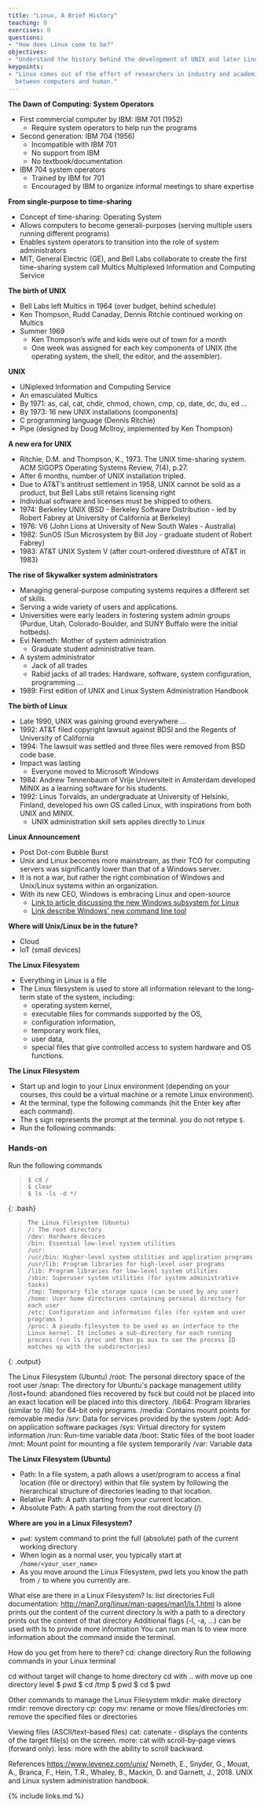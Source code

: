 ```yaml
---
title: "Linux, A Brief History"
teaching: 0
exercises: 0
questions:
- "How does Linux come to be?"
objectives:
- "Understand the history behind the development of UNIX and later Linux"
keypoints:
- "Linux comes out of the effort of researchers in industry and academic to develop a better interface 
  between computers and human."
---
```


**The Dawn of Computing: System Operators**
- First commercial computer by IBM: IBM 701 (1952)
  - Require system operators to help run the programs
- Second generation: IBM 704 (1956)
  - Incompatible with IBM 701
  - No support from IBM
  - No textbook/documentation
- IBM 704 system operators
  - Trained by IBM for 701
  - Encouraged by IBM to organize informal meetings to share expertise

**From single-purpose to time-sharing**
- Concept of time-sharing: Operating System
- Allows computers to become generali-purposes (serving multiple users running different programs)
- Enables system operators to transition into the role of system administrators
- MIT, General Electric (GE), and Bell Labs collaborate to create the first time-sharing system call Multics
Multiplexed Information and Computing Service

**The birth of UNIX**
- Bell Labs left Multics in 1964 (over budget, behind schedule)
- Ken Thompson, Rudd Canaday, Dennis Ritchie continued working on Multics 
- Summer 1969
  - Ken Thompson’s wife and kids were out of town for a month
  - One week was assigned for each key components of UNIX (the operating system, the shell, the editor, and the assembler).

**UNIX**
- UNiplexed Information and Computing Service
- An emasculated Multics
- By 1971: as, cal, cat, chdir, chmod, chown, cmp, cp, date, dc, du, ed …
- By 1973: 16 new UNIX installations (components)
- C programming language (Dennis Ritchie)
- Pipe (designed by Doug McIlroy, implemented by Ken Thompson)

**A new era for UNIX**
- Ritchie, D.M. and Thompson, K., 1973. The UNIX time-sharing system. ACM SIGOPS Operating Systems Review, 7(4), p.27.
- After 6 months, number of UNIX installation tripled. 
- Due to AT&T’s antitrust settlement in 1958, UNIX cannot be sold as a product, but Bell Labs still retains licensing right
- Individual software and licenses must be shipped to others.
- 1974: Berkeley UNIX (BSD - Berkeley Software Distribution - led by Robert Fabrey at University of California at Berkeley)
- 1976: V6 (John Lions at University of New South Wales - Australia)
- 1982: SunOS (Sun Microsystem by Bill Joy - graduate student of Robert Fabrey)
- 1983: AT&T UNIX System V (after court-ordered divestiture of AT&T in 1983)

**The rise of Skywalker system administrators**
- Managing general-purpose computing systems requires a different set of skills.
- Serving a wide variety of users and applications.
- Universities were early leaders in fostering system admin groups (Purdue, Utah, Colorado-Boulder, and SUNY Buffalo were the initial hotbeds).
- Evi Nemeth: Mother of system administration
  - Graduate student administrative team.
- A system administrator
  - Jack of all trades
  - Rabid jacks of all trades: Hardware, software, system configuration, programming …
- 1989: First edition of UNIX and Linux System Administration Handbook

**The birth of Linux**
- Late 1990, UNIX was gaining ground everywhere …
- 1992: AT&T filed copyright lawsuit against BDSI and the Regents of University of California
- 1994: The lawsuit was settled and three files were removed from BSD code base.
- Impact was lasting
  - Everyone moved to Microsoft Windows
- 1984: Andrew Tennenbaum of Vrije Universiteit in Amsterdam developed MINIX as a learning software for his students.
- 1992: Linus Torvalds, an undergraduate at University of Helsinki, Finland, developed his own OS called Linux, with inspirations from both UNIX and MINIX.
  - UNIX administration skill sets applies directly to Linux

**Linux Announcement**
- Post Dot-com Bubble Burst
- Unix and Linux becomes more mainstream, as their TCO for computing servers was significantly lower than that of a Windows server. 
- It is not a war, but rather the right combination of Windows and Unix/Linux systems within an organization. 
- With its new CEO, Windows is embracing Linux and open-source
  - [Link to article discussing the new Windows subsystem for Linux](https://www.anandtech.com/show/14301/microsoft-build-day-1-windows-subsystem-for-linux-gets-more-linux)
  - [Link describe Windows' new command line tool](https://www.theverge.com/2019/5/6/18527870/microsoft-windows-terminal-command-line-tool)

**Where will Unix/Linux be in the future?**
- Cloud
- IoT (small devices)

**The Linux Filesystem**
- Everything in Linux is a file
- The Linux filesystem is used to store all information relevant to the long-term state of the system, including:
  - operating system kernel,
  - executable files for commands supported by the OS,
  - configuration information,
  - temporary work files,
  - user data,
  - special files that give controlled access to system hardware and OS functions.

**The Linux Filesystem**
- Start up and login to your Linux environment (depending on your courses, this could be a virtual machine or a remote Linux environment).
- At the terminal, type the following commands (hit the Enter key after each command).
- The `$` sign represents the prompt at the terminal. you do not retype `$`.
- Run the following commands:

### Hands-on
 Run the following commands
> ~~~
> $ cd / 
> $ clear 
> $ ls -ls -d */
> ~~~ 


{: .bash}
> ~~~
> The Linux Filesystem (Ubuntu)
> /: The root directory
> /dev: Hardware devices
> /bin: Essential low-level system utilities
> /usr:
> /usr/bin: Higher-level system utilities and application programs
> /usr/lib: Program libraries for high-level user programs
> /lib: Program libraries for low-level system utilities
> /sbin: Superuser system utilities (for system administrative tasks)
> /tmp: Temporary file storage space (can be used by any user)
> /home: User home directories containing personal directory for each user
> /etc: Configuration and information files (for system and user programs )
> /proc: A pseudo-filesystem to be used as an interface to the Linux kernel. It includes a sub-directory for each running process (run ls /proc and then ps aux to see the process ID matches up with the subdirectories)
> ~~~
{: .output}

The Linux Filesystem (Ubuntu)
/root: The personal directory space of the root user
/snap: The directory for Ubuntu's package management utility
/lost+found: abandoned files recovered by fsck but could not be placed into an exact location will be placed into this directory.
/lib64: Program libraries (similar to /lib) for 64-bit only programs.
/media: Contains mount points for removable media
/srv: Data for services provided by the system
/opt: Add-on application software packages 
/sys: Virtual directory for system information
/run: Run-time variable data
/boot: Static files of the boot loader
/mnt: Mount point for mounting a file system temporarily
/var: Variable data

**The Linux Filesystem (Ubuntu)**
- Path: In a file system, a path allows a user/program to access a final location (file or directory) within that file system by following the hierarchical structure of directories leading to that location.
- Relative Path: A path starting from your current location.
- Absolute Path: A path starting from the root directory (/)


**Where are you in a Linux Filesystem?**
- `pwd`: system command to print the full (absolute) path of the current working directory
- When login as a normal user, you typically start at `/home/<your_user_name>`
- As you move around the Linux Filesystem, pwd lets you know the path from `/` to where you currently are.


What else are there in a Linux Filesystem?
ls: list directories
Full documentation: http://man7.org/linux/man-pages/man1/ls.1.html
ls alone prints out the content of the current directory
ls with a path to a directory prints out the content of that directory
Additional flags (-l, -a, ...) can be used with ls to provide more information
You can run man ls to view more information about the command inside the terminal.


How do you get from here to there?
cd: change directory
Run the following commands in your Linux terminal


cd without target will change to home directory
cd with .. with move up one directory level
$ pwd
$ cd /tmp
$ pwd
$ cd
$ pwd


Other commands to manage the Linux Filesystem
mkdir: make directory
rmdir: remove directory
cp: copy
mv: rename or move files/directories
rm: remove the specified files or directories

Viewing files (ASCII/text-based files)
cat: catenate - displays the contents of the target file(s) on the screen.
more: cat with scroll-by-page views (forward only).
less: more with the ability to scroll backward. 

References
https://www.levenez.com/unix/
Nemeth, E., Snyder, G., Mouat, A., Branca, F., Hein, T.R., Whaley, B., Mackin, D. and Garnett, J., 2018. UNIX and Linux system administration handbook.

{% include links.md %}

